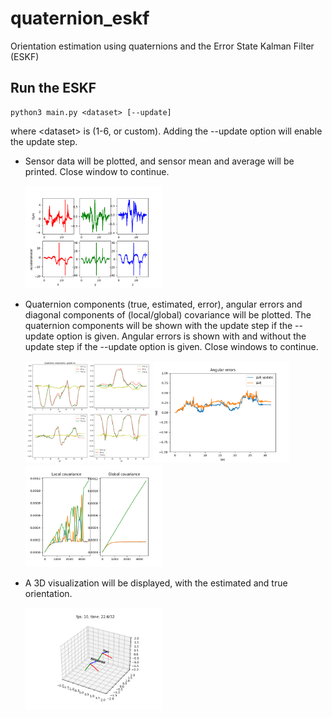# quaternion_eskf
Orientation estimation using quaternions and the Error State Kalman Filter (ESKF)

## Run the ESKF

    python3 main.py <dataset> [--update]

where \<dataset\> is (1-6, or custom). Adding the --update option will enable the update step. 

- Sensor data will be plotted, and sensor mean and average will be printed. Close window to continue.

    <img src="plots/example_sensor.png" alt="sensor" width="218.5"/>

- Quaternion components (true, estimated, error), angular errors and diagonal components of (local/global) covariance will be plotted. The quaternion components will be shown with the update step if  the --update option is given. Angular errors is shown with and without the update step if the --update option is given. Close windows to continue.

    <img src="plots/example_quat.png" title="Quaternions components" alt="quat" width="200"/>
    <img src="plots/example_error.png" alt="error" width="218.5"/>
    <img src="plots/example_covariance.png" alt="covariance" width="218.5"/>

- A 3D visualization will be displayed, with the estimated and true orientation. 

    <img src="plots/example_3D.png" alt="3D" width="218.5"/>